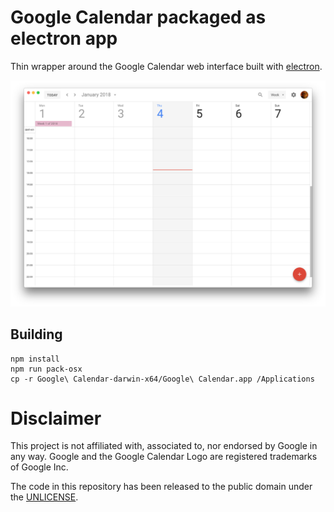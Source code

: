 # Google Calendar packaged as electron app

Thin wrapper around the Google Calendar web interface built with
[electron](http://electron.atom.io/).

![Screenshot](./screenshot.png)

## Building

```
npm install
npm run pack-osx
cp -r Google\ Calendar-darwin-x64/Google\ Calendar.app /Applications
```

# Disclaimer

This project is not affiliated with, associated to, nor endorsed by Google
in any way. Google and the Google Calendar Logo are registered 
trademarks of Google Inc.

The code in this repository has been released to the public domain
under the [UNLICENSE](./UNLICENSE).
